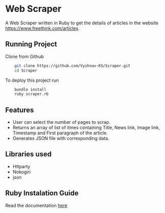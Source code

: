
# Web Scraper 

A Web Scraper written in Ruby to get the details of articles in the website https://www.freethink.com/articles.


## Running Project

Clone from Github

```bash
    git clone https://github.com/Vyshnav-KS/Scraper.git
    cd Scraper
```




To deploy this project run

```bash
    bundle install
    ruby scraper.rb
```


## Features

- User can select the number of pages to scrap.
- Returns an array of list of itmes containing Title, News link, Image link, Timestamp and First paragraph of the article.
- Generates JSON file with corresponding data.





## Libraries used

- Httparty
- Nokogiri
- json



## Ruby Instalation Guide

Read the documentation <a href = "https://www.ruby-lang.org/en/documentation/installation/" >here </a>